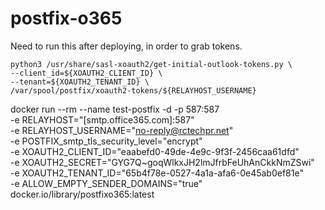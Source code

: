 # postfix-o365

Need to run this after deploying, in order to grab tokens.

	python3 /usr/share/sasl-xoauth2/get-initial-outlook-tokens.py \
	--client_id=${XOAUTH2_CLIENT_ID} \
	--tenant=${XOAUTH2_TENANT_ID} \
	/var/spool/postfix/xoauth2-tokens/${RELAYHOST_USERNAME}

docker run --rm --name test-postfix -d -p 587:587 \
-e RELAYHOST="[smtp.office365.com]:587" \
-e RELAYHOST_USERNAME="no-reply@rctechpr.net" \
-e POSTFIX_smtp_tls_security_level="encrypt" \
-e XOAUTH2_CLIENT_ID="eaabefd0-49de-4e9c-9f3f-2456caa61dfd" \
-e XOAUTH2_SECRET="GYG7Q~goqWlkxJH2lmJfrbFeUhAnCkkNmZSwi" \
-e XOAUTH2_TENANT_ID="65b4f78e-0527-4a1a-afa6-0e45ab0ef81e" \
-e ALLOW_EMPTY_SENDER_DOMAINS="true" \
docker.io/library/postfixo365:latest